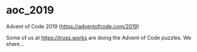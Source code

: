# aoc_2019
Advent of Code 2019 (https://adventofcode.com/2019)

Some of us at https://truss.works are doing the Advent of Code puzzles. We share...

